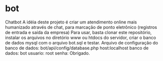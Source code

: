 # bot
Chatbot
A idéia deste projeto é criar um atendimento online mais humanizado através de chat, para marcação de ponto eletrônico (registros de entrada e saída da empresa)
Para usar, basta clonar este repositório, instalar os arquivos no diretório www ou htdocs do servidor, criar o banco de dados mysql com 
o arquivo bot.sql e testar.
Arquivo de configuração do banco de dados: bot/api/config/database.php
	host:localhost
	banco de dados: bot
	usuario: root
	senha: 
Obrigado.
